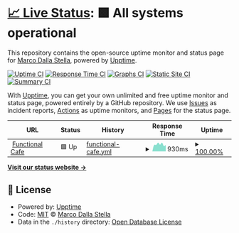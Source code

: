 # [📈 Live Status](https://status.functional.cafe): <!--live status--> **🟩 All systems operational**

This repository contains the open-source uptime monitor and status page for [Marco Dalla Stella](http://marco.dallastella.name), powered by [Upptime](https://github.com/upptime/upptime).

[![Uptime CI](https://github.com/mdallastella/fc-uptime/workflows/Uptime%20CI/badge.svg)](https://github.com/mdallastella/fc-uptime/actions?query=workflow%3A%22Uptime+CI%22)
[![Response Time CI](https://github.com/mdallastella/fc-uptime/workflows/Response%20Time%20CI/badge.svg)](https://github.com/mdallastella/fc-uptime/actions?query=workflow%3A%22Response+Time+CI%22)
[![Graphs CI](https://github.com/mdallastella/fc-uptime/workflows/Graphs%20CI/badge.svg)](https://github.com/mdallastella/fc-uptime/actions?query=workflow%3A%22Graphs+CI%22)
[![Static Site CI](https://github.com/mdallastella/fc-uptime/workflows/Static%20Site%20CI/badge.svg)](https://github.com/mdallastella/fc-uptime/actions?query=workflow%3A%22Static+Site+CI%22)
[![Summary CI](https://github.com/mdallastella/fc-uptime/workflows/Summary%20CI/badge.svg)](https://github.com/mdallastella/fc-uptime/actions?query=workflow%3A%22Summary+CI%22)

With [Upptime](https://upptime.js.org), you can get your own unlimited and free uptime monitor and status page, powered entirely by a GitHub repository. We use [Issues](https://github.com/mdallastella/fc-uptime/issues) as incident reports, [Actions](https://github.com/mdallastella/fc-uptime/actions) as uptime monitors, and [Pages](https://status.functional.cafe) for the status page.

<!--start: status pages-->
<!-- This summary is generated by Upptime (https://github.com/upptime/upptime) -->
<!-- Do not edit this manually, your changes will be overwritten -->
<!-- prettier-ignore -->
| URL | Status | History | Response Time | Uptime |
| --- | ------ | ------- | ------------- | ------ |
| <img alt="" src="https://favicons.githubusercontent.com/functional.cafe" height="13"> [Functional Cafe](https://functional.cafe) | 🟩 Up | [functional-cafe.yml](https://github.com/mdallastella/fc-uptime/commits/HEAD/history/functional-cafe.yml) | <details><summary><img alt="Response time graph" src="./graphs/functional-cafe/response-time-week.png" height="20"> 930ms</summary><br><a href="https://status.functional.cafe/history/functional-cafe"><img alt="Response time 867" src="https://img.shields.io/endpoint?url=https%3A%2F%2Fraw.githubusercontent.com%2Fmdallastella%2Ffc-uptime%2FHEAD%2Fapi%2Ffunctional-cafe%2Fresponse-time.json"></a><br><a href="https://status.functional.cafe/history/functional-cafe"><img alt="24-hour response time 841" src="https://img.shields.io/endpoint?url=https%3A%2F%2Fraw.githubusercontent.com%2Fmdallastella%2Ffc-uptime%2FHEAD%2Fapi%2Ffunctional-cafe%2Fresponse-time-day.json"></a><br><a href="https://status.functional.cafe/history/functional-cafe"><img alt="7-day response time 930" src="https://img.shields.io/endpoint?url=https%3A%2F%2Fraw.githubusercontent.com%2Fmdallastella%2Ffc-uptime%2FHEAD%2Fapi%2Ffunctional-cafe%2Fresponse-time-week.json"></a><br><a href="https://status.functional.cafe/history/functional-cafe"><img alt="30-day response time 884" src="https://img.shields.io/endpoint?url=https%3A%2F%2Fraw.githubusercontent.com%2Fmdallastella%2Ffc-uptime%2FHEAD%2Fapi%2Ffunctional-cafe%2Fresponse-time-month.json"></a><br><a href="https://status.functional.cafe/history/functional-cafe"><img alt="1-year response time 867" src="https://img.shields.io/endpoint?url=https%3A%2F%2Fraw.githubusercontent.com%2Fmdallastella%2Ffc-uptime%2FHEAD%2Fapi%2Ffunctional-cafe%2Fresponse-time-year.json"></a></details> | <details><summary><a href="https://status.functional.cafe/history/functional-cafe">100.00%</a></summary><a href="https://status.functional.cafe/history/functional-cafe"><img alt="All-time uptime 99.76%" src="https://img.shields.io/endpoint?url=https%3A%2F%2Fraw.githubusercontent.com%2Fmdallastella%2Ffc-uptime%2FHEAD%2Fapi%2Ffunctional-cafe%2Fuptime.json"></a><br><a href="https://status.functional.cafe/history/functional-cafe"><img alt="24-hour uptime 100.00%" src="https://img.shields.io/endpoint?url=https%3A%2F%2Fraw.githubusercontent.com%2Fmdallastella%2Ffc-uptime%2FHEAD%2Fapi%2Ffunctional-cafe%2Fuptime-day.json"></a><br><a href="https://status.functional.cafe/history/functional-cafe"><img alt="7-day uptime 100.00%" src="https://img.shields.io/endpoint?url=https%3A%2F%2Fraw.githubusercontent.com%2Fmdallastella%2Ffc-uptime%2FHEAD%2Fapi%2Ffunctional-cafe%2Fuptime-week.json"></a><br><a href="https://status.functional.cafe/history/functional-cafe"><img alt="30-day uptime 100.00%" src="https://img.shields.io/endpoint?url=https%3A%2F%2Fraw.githubusercontent.com%2Fmdallastella%2Ffc-uptime%2FHEAD%2Fapi%2Ffunctional-cafe%2Fuptime-month.json"></a><br><a href="https://status.functional.cafe/history/functional-cafe"><img alt="1-year uptime 99.76%" src="https://img.shields.io/endpoint?url=https%3A%2F%2Fraw.githubusercontent.com%2Fmdallastella%2Ffc-uptime%2FHEAD%2Fapi%2Ffunctional-cafe%2Fuptime-year.json"></a></details>

<!--end: status pages-->

[**Visit our status website →**](https://status.functional.cafe)

## 📄 License

- Powered by: [Upptime](https://github.com/upptime/upptime)
- Code: [MIT](./LICENSE) © [Marco Dalla Stella](http://marco.dallastella.name)
- Data in the `./history` directory: [Open Database License](https://opendatacommons.org/licenses/odbl/1-0/)
